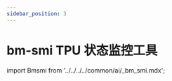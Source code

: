 ```yaml
---
sidebar_position: 3
---
```


# bm-smi TPU 状态监控工具

import Bmsmi from '../../../../common/ai/\_bm_smi.mdx';

<Bmsmi />
